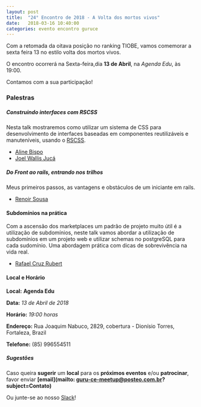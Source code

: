 ```yaml
---
layout: post
title:  "24° Encontro de 2018 - A Volta dos mortos vivos"
date:   2018-03-16 10:40:00
categories: evento encontro guruce
---
```


Com a retomada da oitava posição no ranking TIOBE,
vamos comemorar a sexta feira 13 no estilo volta dos mortos vivos.

O encontro ocorrerá na Sexta-feira,dia **13 de Abril**, na _Agenda Edu_, às 19:00.

Contamos com a sua participação!

### Palestras
##### Construindo interfaces com RSCSS

Nesta talk mostraremos como utilizar um sistema de CSS para desenvolvimento de interfaces baseadas em componentes reutilizáveis e manuteníveis, usando o [RSCSS](http://rscss.io).

- [Aline Bispo](https://www.linkedin.com/in/alinembl)
- [Joel Wallis Jucá](https://www.linkedin.com/in/joelwallis)

##### Do Front ao rails, entrando nos trilhos

Meus primeiros passos, as vantagens e obstáculos de um iniciante em rails.

- [Renoir Sousa](https://www.linkedin.com/in/renoirsousa)

#### Subdomínios na prática

Com a ascensão dos marketplaces um padrão de projeto muito útil é a utilização de subdomínios, neste talk vamos abordar a utilização de subdomínios em um projeto web e utilizar schemas no postgreSQL para cada sudomínio. Uma abordagem prática com dicas de sobrevivência na vida real.

- [Rafael Cruz Rubert](mailto:rafael@rubert.com.br)


#### Local e Horário

__Local:__ __Agenda Edu__

__Data:__ _13 de Abril de 2018_

__Horário:__ _19:00 horas_

__Endereço:__ Rua Joaquim Nabuco, 2829, cobertura - Dionísio Torres, Fortaleza, Brazil

__Telefone:__ (85) 996554511

##### Sugestões

Caso queira __sugerir__ um __local__ para os __próximos eventos__ e/ou __patrocinar__, favor enviar __[email](mailto: guru-ce-meetup@posteo.com.br?subject=Contato)__

Ou junte-se ao nosso [Slack](https://guru-ce-slack.herokuapp.com/)!

